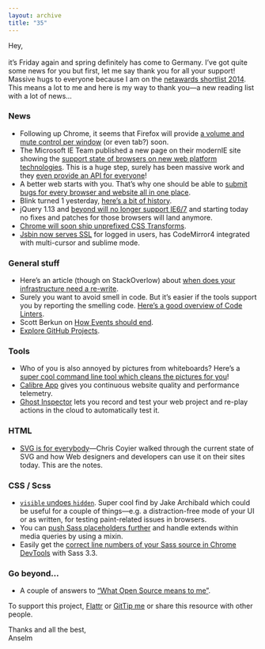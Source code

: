 ```yaml
---
layout: archive
title: "35"
---
```



Hey,<br>
<br>
it’s Friday again and spring definitely has come to Germany. I’ve got quite some news for you but first, let me say thank you for all your support! Massive hugs to everyone because I am on the [netawards shortlist 2014](https://thenetawards.com/vote/young-developer/). This means a lot to me and here is my way to thank you—a new reading list with a lot of news…

### News

- Following up Chrome, it seems that Firefox will provide [a volume and mute control per window](https://bugzilla.mozilla.org/show_bug.cgi?id=923247) (or even tab?) soon.
- The Microsoft IE Team published a new page on their modernIE site showing the [support state of browsers on new web platform technologies](http://status.modern.ie/#/). This is a huge step, surely has been massive work and they [even provide an API for everyone](http://status.modern.ie/features)!
- A better web starts with you. That’s why one should be able to [submit bugs for every browser and website all in one place](http://dev.webcompat.com/).
- Blink turned 1 yesterday, [here’s a bit of history](http://blog.chromium.org/2014/04/blinks-first-birthday.html).
- jQuery 1.13 and [beyond will no longer support IE6/7](http://blog.jquery.com/2014/04/02/browser-support-in-jquery-1-12-and-beyond/) and starting today no fixes and patches for those browsers will land anymore.
- [Chrome will soon ship unprefixed CSS Transforms](https://groups.google.com/a/chromium.org/forum/#!topic/blink-dev/vjyd8It--3Y).
- [Jsbin now serves SSL](http://jsbin.com/blog/twdtw-3-codemirror-settings) for logged in users, has CodeMirror4 integrated with multi-cursor and sublime mode.

### General stuff

- Here’s an article (though on StackOverlow) about [when does your infrastructure need a re-write](http://programmers.stackexchange.com/questions/6268/when-is-a-big-rewrite-the-answer/6303#6303).
- Surely you want to avoid smell in code. But it’s easier if the tools support you by reporting the smelling code. [Here’s a good overview of Code Linters](https://github.com/showcases/clean-code-linters).
- Scott Berkun on [How Events should end](http://scottberkun.com/2014/how-events-should-end/).
- [Explore GitHub Projects](https://github.com/explore).

### Tools

- Who of you is also annoyed by pictures from whiteboards? Here’s a [super cool command line tool which cleans the pictures for you](https://gist.github.com/lelandbatey/8677901)!
- [Calibre App](https://calibreapp.com/) gives you continuous website quality and performance telemetry.
- [Ghost Inspector](https://ghostinspector.com/) lets you record and test your web project and re-play actions in the cloud to automatically test it.

### HTML

- [SVG is for everybody](http://www.lukew.com/ff/entry.asp?1859)—Chris Coyier walked through the current state of SVG and how Web designers and developers can use it on their sites today. This are the notes.

### CSS / Scss

- [`visible` undoes `hidden`](http://jakearchibald.com/2014/visible-undoes-hidden/). Super cool find by Jake Archibald which could be useful for a couple of things—e.g. a distraction-free mode of your UI or as written, for testing paint-related issues in browsers.
- You can [push Sass placeholders further](http://hugogiraudel.com/2014/04/01/pushing-sass-placeholders-further/) and handle extends within media queries by using a mixin.
- Easily get the [correct line numbers of your Sass source in Chrome DevTools](http://www.jamestease.co.uk/blether/view-sass-line-numbers-and-file-in-chrome-dev-tools) with Sass 3.3.

### Go beyond…

- A couple of answers to [“What Open Source means to me”](https://github.com/nickdesaulniers/What-Open-Source-Means-To-Me).

To support this project, [Flattr](https://flattr.com/profile/helloanselm) or [GitTip me](https://www.gittip.com/Anselm%20Hannemann/) or share this resource with other people.

Thanks and all the best,<br>
Anselm
